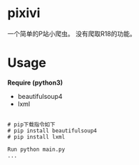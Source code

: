# pixivi
一个简单的P站小爬虫。
没有爬取R18的功能。

# Usage

**Require (python3)**
* beautifulsoup4 
* lxml

```

# pip下载指令如下
# pip install beautifulsoup4
# pip install lxml

Run python main.py
...

